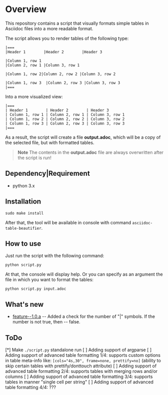 # Overview

This repository contains a script that visually formats simple tables in Asciidoc files into a more readable format.

The script allows you to render tables of the following type:

```adoc
|===
|Header 1        |Header 2        |Header 3

|Column 1, row 1                                                |Column 2, row 1 |Column 3, row 1

|Column 1, row 2|Column 2, row 2 |Column 3, row 2

|Column 1, row 3  |Column 2, row 3 |Column 3, row 3
|===
```

Into a more visualized view:

```adoc
|===
| Header 1        | Header 2        | Header 3       
| Column 1, row 1 | Column 2, row 1 | Column 3, row 1
| Column 1, row 2 | Column 2, row 2 | Column 3, row 2
| Column 1, row 3 | Column 2, row 3 | Column 3, row 3
|===
```

As a result, the script will create a file **output.adoc**, which will be a copy of the selected file, but with formatted tables.

> **Note**
> The contents in the **output.adoc** file are always overwritten after the script is run!

## Dependency|Requirement

* python 3.x

## Installation

```
sudo make install
```

After that, the tool will be available in console with command `asciidoc-table-beautifier`.


## How to use

Just run the script with the following command:

`python script.py`

At that, the console will display help. Or you can specify as an argument the file in which you want to format the tables:

`python script.py input.adoc`

## What's new

* [feature--1.0.a](https://github.com/Andronovss/asciidocTablePrettify/tree/feature--1.0.a) -- Added a check for the number of "|" symbols.
If the number is not true, then -- false.


## ToDo


[*] Make `./script.py` standalone run
[ ] Adding support of argparse
[ ] Adding support of advanced table formatting 1/4: supports custom options in table meta-info like: `[cols="4s,30", frame=none, prettify=no]` (ability to skip certain tables with prettify/donttouch attribute)
[ ] Adding support of advanced table formatting 2/4: supports tables with merging rows and/or columns
[ ] Adding support of advanced table formatting 3/4: supports tables in manner "single cell per string"
[ ] Adding support of advanced table formatting 4/4: ???





